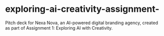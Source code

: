 # exploring-ai-creativity-assignment-
Pitch deck for Nexa Nova, an AI-powered digital branding agency, created as part of Assignment 1: Exploring AI with Creativity.
